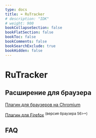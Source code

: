 ```yaml
---
type: docs
title: ➡️ RuTracker
# description: "IDK"
# weight: 900
bookCollapseSection: false
bookFlatSection: false
bookToc: false
bookComments: false
bookSearchExclude: true
bookHidden: false
---
```


# RuTracker

## Расширение для браузера

[Плагин для браузеров на Chromium](https://chrome.google.com/webstore/detail/fddjpichkajmnkjhcmpbbjdmmcodnkej?nt)

[Плагин для Firefox](https://addons.mozilla.org/en-US/firefox/addon/rutracker-add-on/?nt) <sup>(версия браузера 56>=)</sup>

## FAQ
